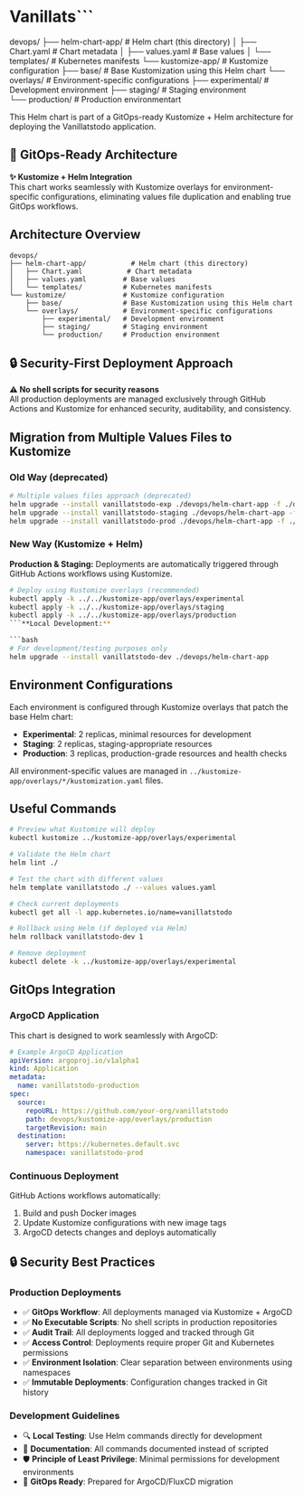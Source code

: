 # Vanillats```

devops/
├── helm-chart-app/ # Helm chart (this directory)
│ ├── Chart.yaml # Chart metadata
│ ├── values.yaml # Base values
│ └── templates/ # Kubernetes manifests
└── kustomize-app/ # Kustomize configuration
├── base/ # Base Kustomization using this Helm chart
└── overlays/ # Environment-specific configurations
├── experimental/ # Development environment
├── staging/ # Staging environment  
 └── production/ # Production environmentart

This Helm chart is part of a GitOps-ready Kustomize + Helm architecture for deploying the Vanillatstodo application.

## 🚀 GitOps-Ready Architecture

**✨ Kustomize + Helm Integration**  
This chart works seamlessly with Kustomize overlays for environment-specific configurations, eliminating values file duplication and enabling true GitOps workflows.

## Architecture Overview

```
devops/
├── helm-chart-app/           # Helm chart (this directory)
│   ├── Chart.yaml           # Chart metadata
│   ├── values.yaml         # Base values
│   └── templates/          # Kubernetes manifests
└── kustomize/              # Kustomize configuration
    ├── base/               # Base Kustomization using this Helm chart
    └── overlays/           # Environment-specific configurations
        ├── experimental/   # Development environment
        ├── staging/        # Staging environment
        └── production/     # Production environment
```

## 🔒 Security-First Deployment Approach

**⚠️ No shell scripts for security reasons**  
All production deployments are managed exclusively through GitHub Actions and Kustomize for enhanced security, auditability, and consistency.

## Migration from Multiple Values Files to Kustomize

### Old Way (deprecated)

```bash
# Multiple values files approach (deprecated)
helm upgrade --install vanillatstodo-exp ./devops/helm-chart-app -f ./devops/helm-chart-app/values-experimental.yaml
helm upgrade --install vanillatstodo-staging ./devops/helm-chart-app -f ./devops/helm-chart-app/values-staging.yaml
helm upgrade --install vanillatstodo-prod ./devops/helm-chart-app -f ./devops/helm-chart-app/values-production.yaml
```

### New Way (Kustomize + Helm)

**Production & Staging:** Deployments are automatically triggered through GitHub Actions workflows using Kustomize.

````bash
# Deploy using Kustomize overlays (recommended)
kubectl apply -k ../../kustomize-app/overlays/experimental
kubectl apply -k ../../kustomize-app/overlays/staging
kubectl apply -k ../../kustomize-app/overlays/production
```**Local Development:**

```bash
# For development/testing purposes only
helm upgrade --install vanillatstodo-dev ./devops/helm-chart-app
````

## Environment Configurations

Each environment is configured through Kustomize overlays that patch the base Helm chart:

- **Experimental**: 2 replicas, minimal resources for development
- **Staging**: 2 replicas, staging-appropriate resources
- **Production**: 3 replicas, production-grade resources and health checks

All environment-specific values are managed in `../kustomize-app/overlays/*/kustomization.yaml` files.

## Useful Commands

```bash
# Preview what Kustomize will deploy
kubectl kustomize ../kustomize-app/overlays/experimental

# Validate the Helm chart
helm lint ./

# Test the chart with different values
helm template vanillatstodo ./ --values values.yaml

# Check current deployments
kubectl get all -l app.kubernetes.io/name=vanillatstodo

# Rollback using Helm (if deployed via Helm)
helm rollback vanillatstodo-dev 1

# Remove deployment
kubectl delete -k ../kustomize-app/overlays/experimental
```

## GitOps Integration

### ArgoCD Application

This chart is designed to work seamlessly with ArgoCD:

```yaml
# Example ArgoCD Application
apiVersion: argoproj.io/v1alpha1
kind: Application
metadata:
  name: vanillatstodo-production
spec:
  source:
    repoURL: https://github.com/your-org/vanillatstodo
    path: devops/kustomize-app/overlays/production
    targetRevision: main
  destination:
    server: https://kubernetes.default.svc
    namespace: vanillatstodo-prod
```

### Continuous Deployment

GitHub Actions workflows automatically:

1. Build and push Docker images
2. Update Kustomize configurations with new image tags
3. ArgoCD detects changes and deploys automatically

## 🔒 Security Best Practices

### Production Deployments

- ✅ **GitOps Workflow**: All deployments managed via Kustomize + ArgoCD
- ✅ **No Executable Scripts**: No shell scripts in production repositories
- ✅ **Audit Trail**: All deployments logged and tracked through Git
- ✅ **Access Control**: Deployments require proper Git and Kubernetes permissions
- ✅ **Environment Isolation**: Clear separation between environments using namespaces
- ✅ **Immutable Deployments**: Configuration changes tracked in Git history

### Development Guidelines

- 🔍 **Local Testing**: Use Helm commands directly for development
- 📝 **Documentation**: All commands documented instead of scripted
- 🛡️ **Principle of Least Privilege**: Minimal permissions for development environments
- 🔄 **GitOps Ready**: Prepared for ArgoCD/FluxCD migration
